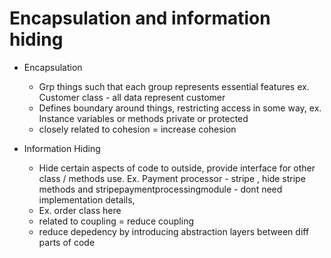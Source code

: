 # Encapsulation and information hiding

- Encapsulation
    - Grp things such that each group represents essential features
    ex. Customer class - all data represent customer
    - Defines boundary around things, restricting access in some way, 
    ex. Instance variables or methods private or protected
    - closely related to cohesion = increase cohesion

- Information Hiding
    - Hide certain aspects of code to outside, provide interface for other class / methods use. Ex. Payment processor - stripe , hide stripe methods and stripepaymentprocessingmodule - dont need implementation details, 
    - Ex. order class here
    - related to coupling = reduce coupling
    - reduce depedency by introducing abstraction layers between diff parts of code

    